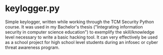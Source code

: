# keylogger.py

Simple keylogger, written while working through the TCM Security Python course. It was used in my Bachelor's thesis ("Integrating information security in computer science education") to exemplify the skill/knowledge level necessary to write a basic hacking tool. It can very effectively be used as a school project for high school level students during an infosec or cyber threat awareness program.
